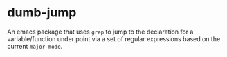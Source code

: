 # dumb-jump

An emacs package that uses `grep` to jump to the declaration for a variable/function under point via a set of regular expressions based on the current `major-mode`.
